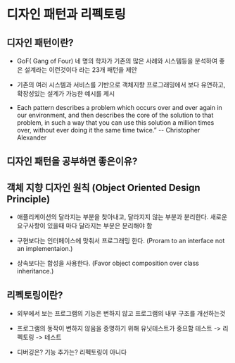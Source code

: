 # 디자인 패턴과 리펙토링 

## 디자인 패턴이란?

- GoF( Gang of Four) 네 명의 학자가 기존의 많은 사례와 시스템등을 분석하여 좋은 설계라는 이런것이다 라는 23개 패턴을 제안

- 기존의 여러 시스템과 서비스를 기반으로 객체지향 프로그래밍에서 보다 유연하고, 확장성있는 설계가 가능한 예시를 제시

-  Each pattern describes a problem which occurs over and over again in our environment, and then describes the core of the solution to that problem, in such a way that you can use this solution a million times over, without ever doing it the same time twice.”
-- Christopher Alexander



## 디자인 패턴을 공부하면 좋은이유?




## 객체 지향 디자인 원칙 (Object Oriented Design Principle)

- 애플리케이션의 달라지는 부분을 찾아내고, 달라지지 않는 부분과 분리한다.
 새로운 요구사항이 있을때 마다 달라지는 부분은 분리해야 함

- 구현보다는 인터페이스에 맞춰서 프로그래밍 한다.
(Proram to an interface not an implementaion.)

- 상속보다는 합성을 사용한다. 
(Favor object composition over class inheritance.)

## 리펙토링이란?

- 외부에서 보는 프로그램의 기능은 변하지 않고 프로그램의 내부 구조를 개선하는것

- 프로그램의 동작이 변하지 않음을 증명하기 위해 유닛테스트가 중요함
테스트 -> 리펙토링 -> 테스트

- 디버깅은? 기능 추가는? 리펙토링이 아니다

## 
